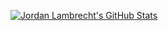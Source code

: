 [![Jordan Lambrecht's GitHub Stats](https://github-readme-stats.vercel.app/api?username=jordan-lambrecht&show_icons=true&theme=github_dark&hide_border=true)](https://github.com/jordan-lambrecht)
